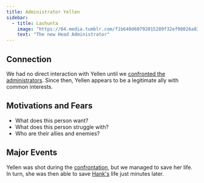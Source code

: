 ```yaml
---
title: Administrator Yellen
sidebar:
  - title: Lashunta
    image: "https://64.media.tumblr.com/f1b640d60792015289f32ef98026a83e/tumblr_ow33cmv2gV1qgnv8ro1_540.pnj"
    text: "The new Head Administrator"
---
```


## Connection

We had no direct interaction with Yellen until we [confronted the administrators](../sessions/2022-08-09.md). Since then, Yellen appears to be a legitimate ally with common interests.

## Motivations and Fears

- What does this person want?
- What does this person struggle with?
- Who are their allies and enemies?

## Major Events

Yellen was shot during the [confrontation](../sessions/2022-08-09.md), but we managed to save her life. In turn, she was then able to save [Hank's](hank.md) life just minutes later.
